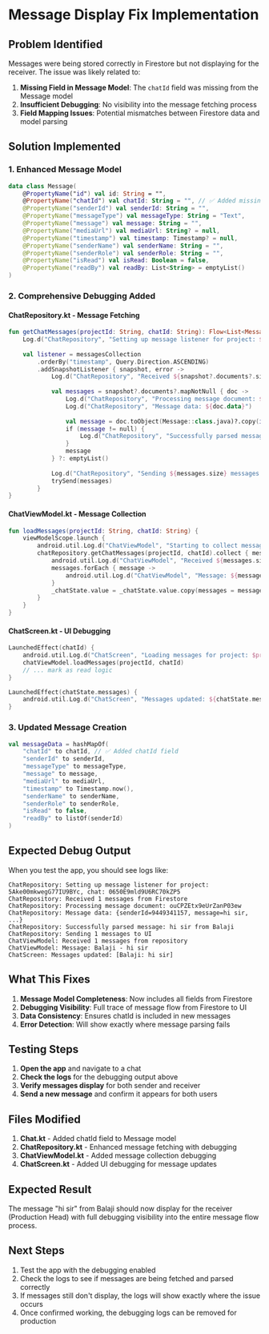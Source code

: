 # Message Display Fix Implementation

## Problem Identified
Messages were being stored correctly in Firestore but not displaying for the receiver. The issue was likely related to:

1. **Missing Field in Message Model**: The `chatId` field was missing from the Message model
2. **Insufficient Debugging**: No visibility into the message fetching process
3. **Field Mapping Issues**: Potential mismatches between Firestore data and model parsing

## Solution Implemented

### 1. Enhanced Message Model
```kotlin
data class Message(
    @PropertyName("id") val id: String = "",
    @PropertyName("chatId") val chatId: String = "", // ✅ Added missing field
    @PropertyName("senderId") val senderId: String = "",
    @PropertyName("messageType") val messageType: String = "Text",
    @PropertyName("message") val message: String = "",
    @PropertyName("mediaUrl") val mediaUrl: String? = null,
    @PropertyName("timestamp") val timestamp: Timestamp? = null,
    @PropertyName("senderName") val senderName: String = "",
    @PropertyName("senderRole") val senderRole: String = "",
    @PropertyName("isRead") val isRead: Boolean = false,
    @PropertyName("readBy") val readBy: List<String> = emptyList()
)
```

### 2. Comprehensive Debugging Added

#### ChatRepository.kt - Message Fetching
```kotlin
fun getChatMessages(projectId: String, chatId: String): Flow<List<Message>> = callbackFlow {
    Log.d("ChatRepository", "Setting up message listener for project: $projectId, chat: $chatId")
    
    val listener = messagesCollection
        .orderBy("timestamp", Query.Direction.ASCENDING)
        .addSnapshotListener { snapshot, error ->
            Log.d("ChatRepository", "Received ${snapshot?.documents?.size ?: 0} messages from Firestore")
            
            val messages = snapshot?.documents?.mapNotNull { doc ->
                Log.d("ChatRepository", "Processing message document: ${doc.id}")
                Log.d("ChatRepository", "Message data: ${doc.data}")
                
                val message = doc.toObject(Message::class.java)?.copy(id = doc.id)
                if (message != null) {
                    Log.d("ChatRepository", "Successfully parsed message: ${message.message} from ${message.senderName}")
                }
                message
            } ?: emptyList()
            
            Log.d("ChatRepository", "Sending ${messages.size} messages to UI")
            trySend(messages)
        }
}
```

#### ChatViewModel.kt - Message Collection
```kotlin
fun loadMessages(projectId: String, chatId: String) {
    viewModelScope.launch {
        android.util.Log.d("ChatViewModel", "Starting to collect messages for project: $projectId, chat: $chatId")
        chatRepository.getChatMessages(projectId, chatId).collect { messages ->
            android.util.Log.d("ChatViewModel", "Received ${messages.size} messages from repository")
            messages.forEach { message ->
                android.util.Log.d("ChatViewModel", "Message: ${message.senderName} - ${message.message}")
            }
            _chatState.value = _chatState.value.copy(messages = messages)
        }
    }
}
```

#### ChatScreen.kt - UI Debugging
```kotlin
LaunchedEffect(chatId) {
    android.util.Log.d("ChatScreen", "Loading messages for project: $projectId, chat: $chatId")
    chatViewModel.loadMessages(projectId, chatId)
    // ... mark as read logic
}

LaunchedEffect(chatState.messages) {
    android.util.Log.d("ChatScreen", "Messages updated: ${chatState.messages.map { "${it.senderName}: ${it.message}" }}")
}
```

### 3. Updated Message Creation
```kotlin
val messageData = hashMapOf(
    "chatId" to chatId, // ✅ Added chatId field
    "senderId" to senderId,
    "messageType" to messageType,
    "message" to message,
    "mediaUrl" to mediaUrl,
    "timestamp" to Timestamp.now(),
    "senderName" to senderName,
    "senderRole" to senderRole,
    "isRead" to false,
    "readBy" to listOf(senderId)
)
```

## Expected Debug Output

When you test the app, you should see logs like:

```
ChatRepository: Setting up message listener for project: 5Ake00mkwegG77IU9BYc, chat: 0650E9mld9U6RC70kZP5
ChatRepository: Received 1 messages from Firestore
ChatRepository: Processing message document: ouCPZEtx9eUrZanP03ew
ChatRepository: Message data: {senderId=9449341157, message=hi sir, ...}
ChatRepository: Successfully parsed message: hi sir from Balaji
ChatRepository: Sending 1 messages to UI
ChatViewModel: Received 1 messages from repository
ChatViewModel: Message: Balaji - hi sir
ChatScreen: Messages updated: [Balaji: hi sir]
```

## What This Fixes

1. **Message Model Completeness**: Now includes all fields from Firestore
2. **Debugging Visibility**: Full trace of message flow from Firestore to UI
3. **Data Consistency**: Ensures chatId is included in new messages
4. **Error Detection**: Will show exactly where message parsing fails

## Testing Steps

1. **Open the app** and navigate to a chat
2. **Check the logs** for the debugging output above
3. **Verify messages display** for both sender and receiver
4. **Send a new message** and confirm it appears for both users

## Files Modified

1. **Chat.kt** - Added chatId field to Message model
2. **ChatRepository.kt** - Enhanced message fetching with debugging
3. **ChatViewModel.kt** - Added message collection debugging
4. **ChatScreen.kt** - Added UI debugging for message updates

## Expected Result

The message "hi sir" from Balaji should now display for the receiver (Production Head) with full debugging visibility into the entire message flow process.

## Next Steps

1. Test the app with the debugging enabled
2. Check the logs to see if messages are being fetched and parsed correctly
3. If messages still don't display, the logs will show exactly where the issue occurs
4. Once confirmed working, the debugging logs can be removed for production
















